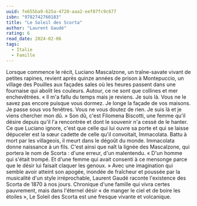```yaml
---
uuid: fe655ba9-625a-4720-aaa2-eef87fc9c677
isbn: "9782742760183"
title: "Le Soleil des Scorta"
author: "Laurent Gaudé"
rating: 6
read_date: 2024-02-06
tags:
  - Italie
  - Famille
---
```


Lorsque commence le récit, Luciano Mascalzone, un traîne-savate vivant de petites rapines, revient après quinze années de prison à Montepuccio, un village des Pouilles aux façades sales où les heures passent dans une fournaise qui abolit les couleurs. Autour, ce ne sont que collines et mer enchevêtrées. « Il m'a fallu du temps mais je reviens. Je suis là. Vous ne le savez pas encore puisque vous dormez. Je longe la façade de vos maisons. Je passe sous vos fenêtres. Vous ne vous doutez de rien. Je suis là et je viens chercher mon dû. » Son dû, c'est Filomena Biscotti, une femme qu'il désire depuis qu'il l'a rencontrée et dont le souvenir n'a cessé de le hanter. Ce que Luciano ignore, c'est que celle qui lui ouvre sa porte et qui se laisse dépuceler est la sœur cadette de celle qu'il convoitait, Immacolata. Battu à mort par les villageois, il meurt dans le dégoût du monde. Immacolata donne naissance à un fils. C'est ainsi que naît la lignée des Mascalzone, qui portera le nom de Scorta : d'une erreur, d'un malentendu. « D'un homme qui s'était trompé. Et d'une femme qui avait consenti à ce mensonge parce que le désir lui faisait claquer les genoux. »
Avec une imagination qui semble avoir atteint son apogée, inondée de fraîcheur et poussée par la musicalité d'un style irréprochable, Laurent Gaudé raconte l'existence des Scorta de 1870 à nos jours. Chronique d'une famille qui vivra certes pauvrement, mais dans l'éternel désir « de manger le ciel et de boire les étoiles », Le Soleil des Scorta est une fresque vivante et volcanique.
